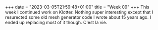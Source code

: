 +++
date = "2023-03-05T21:59:48+01:00"
title = "Week 09"
+++
This week I continued work on Klotter. Nothing super interesting except that I resurected some old mesh generator code I wrote about 15 years ago. I ended up replacing most of it though. C'est la vie. 

